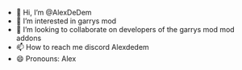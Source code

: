 - 👋 Hi, I’m @AlexDeDem
- 👀 I’m interested in garrys mod 
- 💞️ I’m looking to collaborate on developers of the garrys mod mod addons
- 📫 How to reach me discord Alexdedem
- 😄 Pronouns: Alex


<!---
AlexDeDem/AlexDeDem is a ✨ special ✨ repository because its `README.md` (this file) appears on your GitHub profile.
You can click the Preview link to take a look at your changes.
--->
